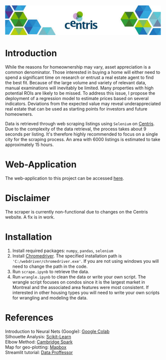 ![](centris.jpeg)

# Introduction
While the reasons for homeownership may vary, asset appreciation is a common denominator. Those interested in buying a home will either need to spend a significant time on research or entrust a real estate agent to find the best fit. Because of the large volume and variety of relevant data, manual examinations will inevitably be limited. Many properties with high potential ROIs are likely to be missed. To address this issue, I propose the deployment of a regression model to estimate prices based on several indicators. Deviations from the expected value may reveal underappreciated real estate that can be used as starting points for investors and future homeowners.  

Data is retrieved through web scraping listings using `Selenium` on [Centris](https://www.centris.ca/en/properties~for-sale~montreal-island?view=Thumbnail).
Due to the complexity of the data retrieval, the process takes about 9 seconds per listing. It's therefore highly recommended to focus on a single city for the scraping process. An area with 6000 listings is estimated to take approximately 15 hours.

# Web-Application
The web-application to this project can be accessed [here](https://montreal-condo-app.herokuapp.com/).

# Disclaimer 
The scraper is currently non-functional due to changes on the Centris website. A fix is in work.

# Installation
1. Install required packages: `numpy`, `pandas`, `selenium`
2. Install [Chromedriver](http://chromedriver.chromium.org/). The specified installation path is `'C:/webdriver/chromedriver.exe'`. If you are not using windows you will need to change the path in the code.
3. Run `scrape.ipynb` to retrieve the data.
4. Run `wrangle.ipynb` to clean the data or write your own script. The wrangle script focuses on condos since it is the largest market in Montreal and the associated area features were most consistent. If interested in other housing types you will need to write your own scripts for wrangling and modeling the data.

# References
Introduction to Neural Nets (Google): [Google Colab](https://colab.research.google.com/github/google/eng-edu/blob/master/ml/cc/exercises/intro_to_neural_nets.ipynb?utm_source=mlcc&utm_campaign=colab-external&utm_medium=referral&utm_content=intro_to_nn_tf2-colab&hl=en)  
Silhouette Analysis: [Scikit-Learn](https://scikit-learn.org/stable/auto_examples/cluster/plot_kmeans_silhouette_analysis.html#sphx-glr-auto-examples-cluster-plot-kmeans-silhouette-analysis-py)  
Elbow Method: [Cambridge Spark](https://blog.cambridgespark.com/how-to-determine-the-optimal-number-of-clusters-for-k-means-clustering-14f27070048f)  
Map for geo-plotting: [Mapbox](https://www.mapbox.com/maps/)  
Streamlit tutorial: [Data Proffessor](https://www.youtube.com/watch?v=z5HfbXORZsg)
